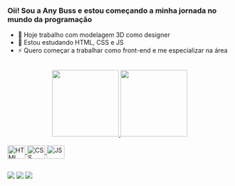 ### Oii! Sou a Any Buss e estou começando a minha jornada no mundo da programação

- 🔭 Hoje trabalho com modelagem 3D como designer
- 🌱 Estou estudando HTML, CSS e JS
- ⚡ Quero começar a trabalhar como front-end e me especializar na área

##

<div align="center">
  <a href="https://anybuss.com" target="_blank">
  <img height="150em" src="https://github-readme-stats.vercel.app/api?username=anybuss&show_icons=true&include_all_commits=true&count_private=true&theme=onedark">
  <img height="150em" src="https://github-readme-stats.vercel.app/api/top-langs/?username=anybuss&layout=compact&langs_count=7&theme=onedark">
</div>
  
<div style="display: inline_block"><br>
  <img align="center" alt="HTML" height="30" width="40" src="https://cdn.jsdelivr.net/gh/devicons/devicon/icons/html5/html5-plain-wordmark.svg">
  <img align="center" alt="CSS" height="30" width="40" src="https://cdn.jsdelivr.net/gh/devicons/devicon/icons/css3/css3-plain-wordmark.svg">
  <img align="center" alt="JS" height="30" width="40" src="https://cdn.jsdelivr.net/gh/devicons/devicon/icons/javascript/javascript-plain.svg">
</div>
  
##
  
<div> 
  <a href="https://anybuss.com"><img src="https://img.shields.io/badge/Blogger-FF5722?style=for-the-badge&logo=blogger&logoColor=white" target="_blank"></a>
  <a href="https://linkedin.com/in/any-buss-41747a234/" target="_blank"><img src="https://img.shields.io/badge/LinkedIn-0077B5?style=for-the-badge&logo=linkedin&logoColor=white"></a>
  <a href = "mailto:any@anybuss.com" target="_blank"><img src="https://img.shields.io/badge/Gmail-D14836?style=for-the-badge&logo=gmail&logoColor=white"></a>
</div>
  
##
